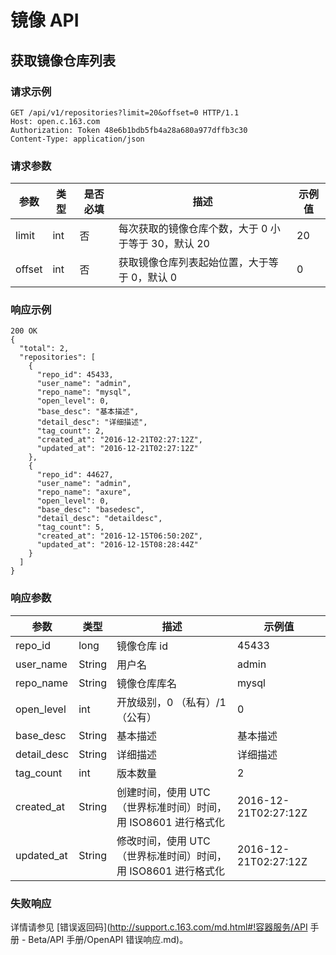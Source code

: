 # 镜像 API

## 获取镜像仓库列表

### 请求示例

    GET /api/v1/repositories?limit=20&offset=0 HTTP/1.1
    Host: open.c.163.com
    Authorization: Token 48e6b1bdb5fb4a28a680a977dffb3c30
    Content-Type: application/json

### 请求参数

|  参数  | 类型 | 是否必填 |                描述               | 示例值 |
|--------|------|----------|-----------------------------------|--------|
| limit  | int  | 否       | 每次获取的镜像仓库个数，大于 0 小于等于 30，默认 20 |     20 |
| offset | int  | 否       | 获取镜像仓库列表起始位置，大于等于 0，默认 0        |      0 |


### 响应示例

    200 OK
    {
      "total": 2,
      "repositories": [
        {
          "repo_id": 45433,
          "user_name": "admin",
          "repo_name": "mysql",
          "open_level": 0,
          "base_desc": "基本描述",
          "detail_desc": "详细描述",
          "tag_count": 2,
          "created_at": "2016-12-21T02:27:12Z",
          "updated_at": "2016-12-21T02:27:12Z"
        },
        {
          "repo_id": 44627,
          "user_name": "admin",
          "repo_name": "axure",
          "open_level": 0,
          "base_desc": "basedesc",
          "detail_desc": "detaildesc",
          "tag_count": 5,
          "created_at": "2016-12-15T06:50:20Z",
          "updated_at": "2016-12-15T08:28:44Z"
        }
      ]
    }

### 响应参数

|     参数    |  类型  |                              描述                             |        示例值        |
|-------------|--------|---------------------------------------------------------------|----------------------|
| repo_id     | long   | 镜像仓库 id                                                   | 45433                |
| user_name   | String | 用户名                                                        | admin                |
| repo_name   | String | 镜像仓库库名                                                  | mysql                |
| open_level  | int    | 开放级别，0 （私有）/1（公有）                                | 0                    |
| base_desc   | String | 基本描述                                                      | 基本描述             |
| detail_desc | String | 详细描述                                                      | 详细描述             |
| tag_count   | int    | 版本数量                                                      | 2                    |
| created_at  | String | 创建时间，使用 UTC（世界标准时间）时间，用 ISO8601 进行格式化 | 2016-12-21T02:27:12Z |
| updated_at  | String | 修改时间，使用 UTC（世界标准时间）时间，用 ISO8601 进行格式化 | 2016-12-21T02:27:12Z |


### 失败响应
详情请参见 [错误返回码](http://support.c.163.com/md.html#!容器服务/API 手册 - Beta/API 手册/OpenAPI 错误响应.md)。





